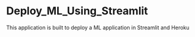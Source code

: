 # Deploy_ML_Using_Streamlit
This application is built to deploy a ML application in Streamlit and Heroku
